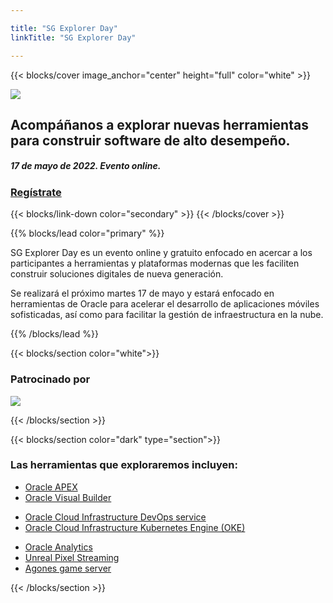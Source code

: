 ```yaml
---

title: "SG Explorer Day"
linkTitle: "SG Explorer Day"  

---
```


{{< blocks/cover image_anchor="center" height="full" color="white" >}}
<div class="container">
	<div class="row justify-content-around align-items-center mb-5">
		<div class="col-8 col-md-5">
			<img class="img-fluid" src="/explorerday/images/logo.png" />
		</div>
		<div class="col-11 col-md-6">
			<h2 class="text-white">Acompáñanos a explorar nuevas herramientas para construir software de alto desempeño.</h2>
			<div class="d-flex justify-content-center">
			<h5 class="bg-secondary text-white py-2 px-3">17 de mayo de 2022. Evento online.</h5>
			</div>
		</div>
	</div>	
    <a class="btn btn-primary px-3 pt-3 pb-2 mb-5" href="/explorerday/registro"><h3>Regístrate</h3></a>
</div>


{{< blocks/link-down color="secondary" >}}
{{< /blocks/cover >}}


{{% blocks/lead color="primary" %}}

SG Explorer Day es un evento online y gratuito enfocado en acercar a los participantes a herramientas y plataformas modernas que les faciliten construir soluciones digitales de nueva generación.

Se realizará el próximo martes 17 de mayo y estará enfocado en herramientas de Oracle para acelerar el desarrollo de aplicaciones móviles sofisticadas, así como para facilitar la gestión de infraestructura en la nube.

{{% /blocks/lead %}}

{{< blocks/section color="white">}}
<div class="col text-center">
<h3>Patrocinado por</h3>
<a href="https://www.oracle.com/mx/cloud/" target="_blank">
    <img src="/explorerday/images/sponsors/Oracle_Cloud.png" class="img-fluid">
</a>
</div>

{{< /blocks/section >}}


{{< blocks/section color="dark" type="section">}}
<h3 class="text-center mb-5">Las herramientas que exploraremos incluyen:</h3>
<div id="tools-list" class="row">
<div class="col-12 col-md-4 my-0 py-0">

 * [Oracle APEX](https://apex.oracle.com/es/)
 * [Oracle Visual Builder](https://www.oracle.com/application-development/visual-builder/)
</div>
<div class="col-12 col-md-4">

 * [Oracle Cloud Infrastructure DevOps service](https://www.oracle.com/devops/devops-service/)
 * [Oracle Cloud Infrastructure Kubernetes Engine (OKE)](https://www.oracle.com/cloud-native/container-engine-kubernetes/)

</div>

<div class="col-12 col-md-4">

 * [Oracle Analytics](https://www.oracle.com/business-analytics/)
 * [Unreal Pixel Streaming](https://docs.unrealengine.com/5.0/en-US/pixel-streaming-in-unreal-engine/)
 * [Agones game server](https://agones.dev/site/)
</div>

</div>

{{< /blocks/section >}}




